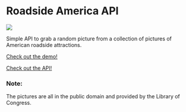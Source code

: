 # Roadside America API

<img src="https://roadside-america.dumbprojects.com/images/roadside-america.jpg"/>

Simple API to grab a random picture from a collection of pictures of American roadside attractions. 

[Check out the demo!](https://roadside-america.dumbprojects.com/demo/)

[Check out the API!](https://roadside-america.dumbprojects.com/)

### Note:
The pictures are all in the public domain and provided by the Library of Congress.